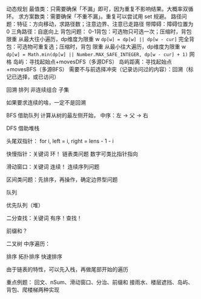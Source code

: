 动态规划
  最值类：只需要确保「不漏」即可，因为重复不影响结果。大概率双循环。
  求方案数类：需要确保「不重不漏」。重复可以尝试用 set 规避。
  路径问题：特征：方向移动，求路径数；注意边界、注意已走路径
    带障碍：障碍位置为 0 
    三角路径：自底向上
  背包问题：
    0-1背包：可选物只可选一次；压缩时，背包 限重 从最大往小遍历，dp维度为限重 w
      `dp[w] = dp[w] || dp[w - cur]`
    完全背包：可选物可重复选；压缩时，背包 限重 从最小往大遍历，dp维度为限重 w
      `dp[w] = Math.min(dp[w] || Number.MAX_SAFE_INTEGER, dp[w - cur] + 1)`
  网格
   岛屿：寻找起始点+movesDFS（多源DFS）
      岛屿距离：寻找起始点+movesBFS（多源BFS）
        需要不与前选择冲突（记录访问过的内容）：回溯（标记已选择，或已访问）

回溯
  排列
  非连续组合
  子集

如果要求连续的啥，一定不是回溯

BFS
  借助队列
  计算从树的最左侧开始，
  中序：左 -> 父 -> 右

DFS
  借助堆栈

头尾双指针：
  for i, left = i, right = lens - 1 - i

快慢指针：关键词 环！
  链表类问题
  数字可类比指针指向

滑动窗口：关键词 连续！
  连续序列问题

区间类问题：先排序，再操作，确定边界型问题

队列

优先队列（堆）

二分查找：关键词 有序！查找！

前缀和？

二叉树
  中序遍历：

排序
  拓扑排序
  快速排序

由于链表的特性，可以先入栈，再做尾部开始的遍历

重点例题：
  回文、nSum、滑动窗口、分治、前缀和
  接雨水、楼层遮挡、岛屿、背包、爬楼梯两种实现